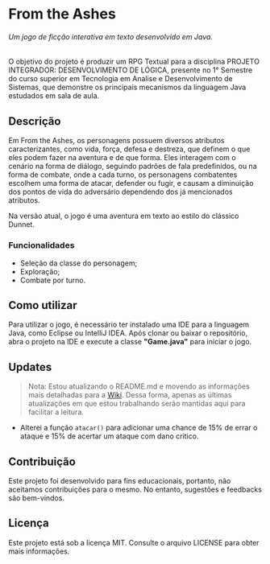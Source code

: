 # From the Ashes 

###### Um jogo de ficção interativa em texto desenvolvido em Java.

O objetivo do projeto é produzir um RPG Textual para a disciplina PROJETO INTEGRADOR: DESENVOLVIMENTO DE LÓGICA, presente no 1° Semestre do curso superior em Tecnologia em Analise e Desenvolvimento de Sistemas, que demonstre os principais mecanismos da linguagem Java estudados em sala de aula.

## Descrição

Em From the Ashes, os personagens possuem diversos atributos caracterizantes, como vida, força, defesa e destreza, que definem o que eles podem fazer na aventura e de que forma. Eles interagem com o cenário na forma de diálogo, seguindo padrões de fala predefinidos, ou na forma de combate, onde a cada turno, os personagens combatentes escolhem uma forma de atacar, defender ou fugir, e causam a diminuição dos pontos de vida do adversário dependendo dos já mencionados atributos.

Na versão atual, o jogo é uma aventura em texto ao estilo do clássico Dunnet.

### Funcionalidades

- Seleção da classe do personagem;
- Exploração;
- Combate por turno.

## Como utilizar
Para utilizar o jogo, é necessário ter instalado uma IDE para a linguagem Java, como Eclipse ou IntelliJ IDEA. Após clonar ou baixar o repositório, abra o projeto na IDE e execute a classe __"Game.java"__ para iniciar o jogo.

## Updates

> Nota: Estou atualizando o README.md e movendo as informações mais detalhadas para a [Wiki](https://github.com/EcthorSilva/souls.txt/wiki). Dessa forma, apenas as últimas atualizações em que estou trabalhando serão mantidas aqui para facilitar a leitura.  

- Alterei a função `atacar()` para adicionar uma chance de 15% de errar o ataque e 15% de acertar um ataque com dano critico.

## Contribuição
Este projeto foi desenvolvido para fins educacionais, portanto, não aceitamos contribuições para o mesmo. No entanto, sugestões e feedbacks são bem-vindos.

## Licença
Este projeto está sob a licença MIT. Consulte o arquivo LICENSE para obter mais informações.
